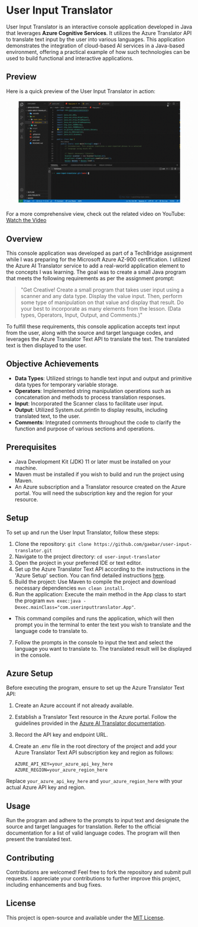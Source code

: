 # User Input Translator

User Input Translator is an interactive console application developed in Java that leverages **Azure Cognitive Services**. It utilizes the Azure Translator API to translate text input by the user into various languages. This application demonstrates the integration of cloud-based AI services in a Java-based environment, offering a practical example of how such technologies can be used to build functional and interactive applications.

## Preview

Here is a quick preview of the User Input Translator in action:

![User Input Translator Demo](media/user-input-translator-app.gif)

For a more comprehensive view, check out the related video on YouTube:
[Watch the Video](https://youtu.be/sE_CXF_LvSE)


## Overview

This console application was developed as part of a TechBridge assignment while I was preparing for the Microsoft Azure AZ-900 certification. I utilized the Azure AI Translator service to add a real-world application element to the concepts I was learning. The goal was to create a small Java program that meets the following requirements as per the assignment prompt:

> "Get Creative! Create a small program that takes user input using a scanner and any data type. Display the value input. Then, perform some type of manipulation on that value and display that result. Do your best to incorporate as many elements from the lesson. (Data types, Operators, Input, Output, and Comments.)"

To fulfill these requirements, this console application accepts text input from the user, along with the source and target language codes, and leverages the Azure Translator Text API to translate the text. The translated text is then displayed to the user.

## Objective Achievements

- **Data Types**: Utilized strings to handle text input and output and primitive data types for temporary variable storage.
- **Operators**: Implemented string manipulation operations such as concatenation and methods to process translation responses.
- **Input**: Incorporated the Scanner class to facilitate user input.
- **Output**: Utilized System.out.println to display results, including translated text, to the user.
- **Comments**: Integrated comments throughout the code to clarify the function and purpose of various sections and operations.

## Prerequisites
- Java Development Kit (JDK) 11 or later must be installed on your machine.
- Maven must be installed if you wish to build and run the project using Maven.
- An Azure subscription and a Translator resource created on the Azure portal. You will need the subscription key and the region for your resource.

## Setup
To set up and run the User Input Translator, follow these steps:

1. Clone the repository: `git clone https://github.com/gaebar/user-input-translator.git`
2. Navigate to the project directory: `cd user-input-translator`
3. Open the project in your preferred IDE or text editor.
4. Set up the Azure Translator Text API according to the instructions in the 'Azure Setup' section. You can find detailed instructions [here](https://learn.microsoft.com/en-us/azure/ai-services/translator/).
5. Build the project: Use Maven to compile the project and download necessary dependencies `mvn clean install`.
6. Run the application: Execute the main method in the App class to start the program `mvn exec:java -Dexec.mainClass="com.userinputtranslator.App"`.
- This command compiles and runs the application, which will then prompt you in the terminal to enter the text you wish to translate and the language code to translate to.
7. Follow the prompts in the console to input the text and select the language you want to translate to. The translated result will be displayed in the console.

## Azure Setup

Before executing the program, ensure to set up the Azure Translator Text API:

1. Create an Azure account if not already available.
2. Establish a Translator Text resource in the Azure portal. Follow the guidelines provided in the [Azure AI Translator documentation](https://learn.microsoft.com/en-us/azure/ai-services/translator/).
3. Record the API key and endpoint URL.
4. Create an .env file in the root directory of the project and add your Azure Translator Text API subscription key and region as follows:
   
   ```
   AZURE_API_KEY=your_azure_api_key_here
   AZURE_REGION=your_azure_region_here
   ```

Replace `your_azure_api_key_here` and `your_azure_region_here` with your actual Azure API key and region.

## Usage

Run the program and adhere to the prompts to input text and designate the source and target languages for translation. Refer to the official documentation for a list of valid language codes. The program will then present the translated text.


## Contributing

Contributions are welcomed! Feel free to fork the repository and submit pull requests. I appreciate your contributions to further improve this project, including enhancements and bug fixes.

## License

This project is open-source and available under the [MIT License](https://opensource.org/licenses/MIT).
